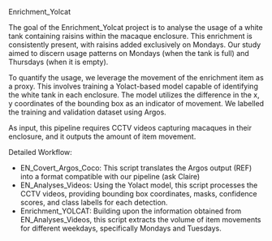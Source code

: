 Enrichment_Yolcat

The goal of the Enrichment_Yolcat project is to analyse the usage of a white tank containing raisins within the macaque enclosure. 
This enrichment is consistently present, with raisins added exclusively on Mondays. Our study aimed to discern usage patterns on Mondays (when the tank is full) 
and Thursdays (when it is empty).

To quantify the usage, we leverage the movement of the enrichment item as a proxy. This involves training a Yolact-based model capable of identifying the white tank in each enclosure. 
The model utilizes the difference in the x, y coordinates of the bounding box as an indicator of movement. We labelled the training and validation dataset using Argos.

As input, this pipeline requires CCTV videos capturing macaques in their enclosure, and it outputs the amount of item movement.

Detailed Workflow:

- EN_Covert_Argos_Coco: This script translates the Argos output (REF) into a format compatible with our pipeline (ask Claire)
- EN_Analyses_Videos: Using the Yolact model, this script processes the CCTV videos, providing bounding box coordinates, masks, confidence scores, and class labells for each detection.
- Enrichment_YOLCAT: Building upon the information obtained from EN_Analyses_Videos, this script extracts the volume of item movements for different weekdays, specifically Mondays and Tuesdays.
